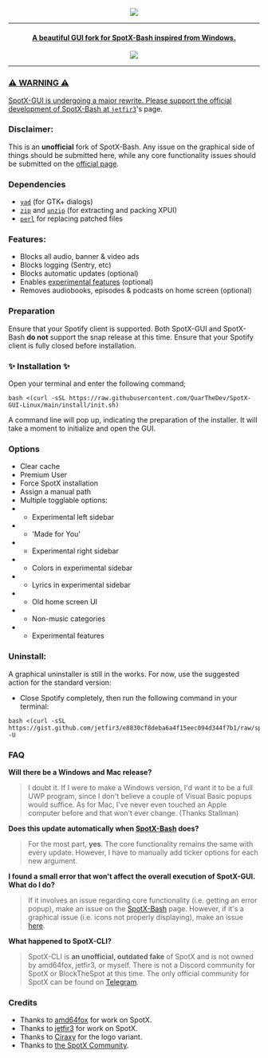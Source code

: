 <p align="center">
	<a href="https://github.com/QuarTheDev/SpotX-GUI-Linux">
	<img src="https://github.com/QuarTheDev/SpotX-GUI-Linux/raw/main/.github/Pic/spotlogo.png">
</p>

***

<center>
    <h4 align="center">A beautiful GUI fork for SpotX-Bash inspired from Windows.</h4>
</center>
  <p align="center">
  <a href="https://github.com/QuarTheDev/SpotX-GUI-Linux"><img src="https://github.com/QuarTheDev/SpotX-GUI-Linux/raw/main/.github/Pic/preview1.png"/>
</p>

---
### ⚠️ WARNING ⚠️

SpotX-GUI is undergoing a major rewrite. Please support the official development of SpotX-Bash at [`jetfir3`](https://github.com/jetfir3/SpotX-Bash)'s page.


### Disclaimer:

This is an **unofficial** fork of SpotX-Bash. Any issue on the graphical side of things should be submitted here, while any core functionality issues should be submitted on the [official page](https://github.com/jetfir3/SpotX-Bash).

### Dependencies

- <a href="https://howtoinstall.co/en/yad" title="Tip: run 'sudo apt install yad' to install.">`yad`</a> (for GTK+ dialogs)
- <a href="https://howtoinstall.co/en/zip" title="Tip: run 'sudo apt install zip' to install.">`zip`</a> and <a href="https://howtoinstall.co/en/unzip" title="Tip: run 'sudo apt install unzip' to install.">`unzip`</a> (for extracting and packing XPUI)
- <a href="https://howtoinstall.co/en/perl" title="Tip: run 'sudo apt install perl' to install.">`perl`</a> for replacing patched files

### Features:

- Blocks all audio, banner & video ads
- Blocks logging (Sentry, etc)
- Blocks automatic updates (optional)
- Enables [experimental features](https://github.com/amd64fox/SpotX/discussions/50) (optional)
- Removes audiobooks, episodes & podcasts on home screen (optional)

### Preparation
Ensure that your Spotify client is supported. Both SpotX-GUI and SpotX-Bash **do not** support the snap release at this time. Ensure that your Spotify client is fully closed before installation.

### ✨ **Installation** ✨

Open your terminal and enter the following command;
```
bash <(curl -sSL https://raw.githubusercontent.com/QuarTheDev/SpotX-GUI-Linux/main/install/init.sh)
```
A command line will pop up, indicating the preparation of the installer. It will take a moment to initialize and open the GUI.

### Options

- Clear cache
- Premium User
- Force SpotX installation
- Assign a manual path
- Multiple togglable options:
- - Experimental left sidebar
- - 'Made for You'
- - Experimental right sidebar
- - Colors in experimental sidebar
- - Lyrics in experimental sidebar
- - Old home screen UI
- - Non-music categories
- - Experimental features

### Uninstall:

A graphical uninstaller is still in the works. For now, use the suggested action for the standard version:

- Close Spotify completely, then run the following command in your terminal:
```
bash <(curl -sSL https://gist.github.com/jetfir3/e8830cf8deba6a4f15eec094d344f7b1/raw/spotx.sh) -U
```
<!--
Placeholder for future graphical uninstaller:

If you do not wish for another graphical installer, you can alternatively run the following in your terminal to uninstall SpotX:
```
bash <(curl -sSL https://raw.githubusercontent.com/QuarTheDev/SpotX-GUI-Linux/main/uninstall/init.sh)
```
-->

### FAQ

**Will there be a Windows and Mac release?**
> I doubt it. If I were to make a Windows version, I'd want it to be a full UWP program, since I don't believe a couple of Visual Basic popups would suffice. As for Mac, I've never even touched an Apple computer before and that won't ever change. (Thanks Stallman)

**Does this update automatically when [SpotX-Bash](https://github.com/jetfir3/SpotX-Bash) does?**
> For the most part, **yes**. The core functionality remains the same with every update. However, I have to manually add ticker options for each new argument.

**I found a small error that won't affect the overall execution of SpotX-GUI. What do I do?**
> If it involves an issue regarding core functionality (i.e. getting an error popup), make an issue on the [SpotX-Bash](https://github.com/jetfir3/SpotX-Bash/issues/new) page. However, if it's a graphical issue (i.e. icons not properly displaying), make an issue [here](https://github.com/QuarTheDev/SpotX-GUI-Linux/issues/new).

**What happened to SpotX-CLI?**
> SpotX-CLI is **an unofficial, outdated fake** of SpotX and is not owned by amd64fox, jetfir3, or myself.  There is not a Discord community for SpotX or BlockTheSpot at this time. The only official community for SpotX can be found on [Telegram](https://t.me/SpotxCommunity).

### Credits

- Thanks to [amd64fox](https://github.com/amd64fox/spotx) for work on SpotX.
- Thanks to [jetfir3](https://github.com/jetfir3) for work on SpotX.
- Thanks to [Ciraxy](https://discordapp.com/users/300894605992394755/) for the logo variant.
- Thanks to [the SpotX Community](https://t.me/SpotxCommunity).
